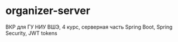 # organizer-server
ВКР для ГУ НИУ ВШЭ, 4 курс, серверная часть
Spring Boot, Spring Security, JWT tokens
